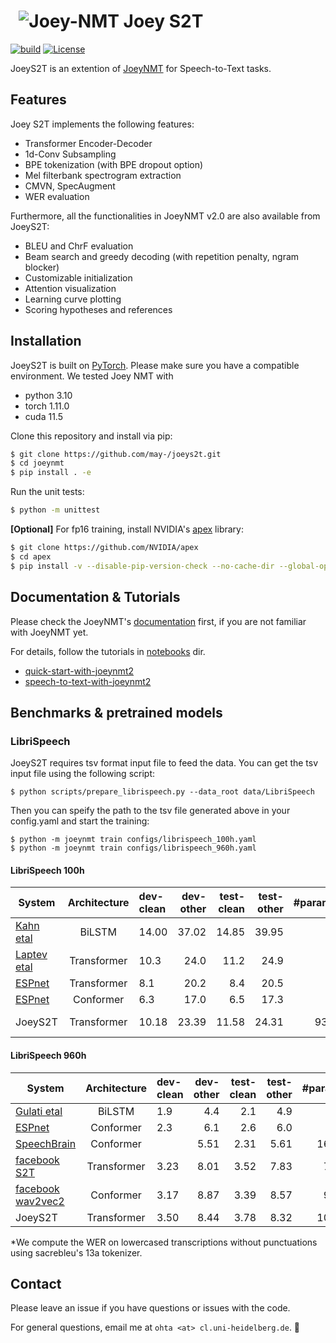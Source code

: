 # &nbsp; ![Joey-NMT](joey2-small.png) Joey S2T
[![build](https://github.com/may-/joeynmt/actions/workflows/main.yml/badge.svg)](https://github.com/may-/joeynmt/actions/workflows/main.yml)
[![License](https://img.shields.io/badge/License-Apache_2.0-blue.svg)](https://opensource.org/licenses/Apache-2.0)


JoeyS2T is an extention of [JoeyNMT](https://github.com/joeynmt/joeynmt) for Speech-to-Text tasks.

## Features
Joey S2T implements the following features:
- Transformer Encoder-Decoder
- 1d-Conv Subsampling
- BPE tokenization (with BPE dropout option)
- Mel filterbank spectrogram extraction
- CMVN, SpecAugment
- WER evaluation

Furthermore, all the functionalities in JoeyNMT v2.0 are also available from JoeyS2T:
- BLEU and ChrF evaluation
- Beam search and greedy decoding (with repetition penalty, ngram blocker)
- Customizable initialization
- Attention visualization
- Learning curve plotting
- Scoring hypotheses and references



## Installation
JoeyS2T is built on [PyTorch](https://pytorch.org/). Please make sure you have a compatible environment.
We tested Joey NMT with
- python 3.10
- torch 1.11.0
- cuda 11.5

Clone this repository and install via pip:
```bash
$ git clone https://github.com/may-/joeys2t.git
$ cd joeynmt
$ pip install . -e
```
Run the unit tests:
```bash
$ python -m unittest
```

**[Optional]** For fp16 training, install NVIDIA's [apex](https://github.com/NVIDIA/apex) library:
```bash
$ git clone https://github.com/NVIDIA/apex
$ cd apex
$ pip install -v --disable-pip-version-check --no-cache-dir --global-option="--cpp_ext" --global-option="--cuda_ext" ./
```

## Documentation & Tutorials

Please check the JoeyNMT's [documentation](https://joeynmt.readthedocs.io) first, if you are not familiar with JoeyNMT yet.

For details, follow the tutorials in [notebooks](notebooks) dir.
- [quick-start-with-joeynmt2](notebooks/quick-start-with-joeynmt2.ipynb)
- [speech-to-text-with-joeynmt2](notebooks/joeyS2T_ASR_tutorial.ipynb) 



## Benchmarks & pretrained models


### LibriSpeech

JoeyS2T requires tsv format input file to feed the data. You can get the tsv input file using the following script:
```
$ python scripts/prepare_librispeech.py --data_root data/LibriSpeech
```
Then you can speify the path to the tsv file generated above in your config.yaml and start the training:
```
$ python -m joeynmt train configs/librispeech_100h.yaml
$ python -m joeynmt train configs/librispeech_960h.yaml
```

#### LibriSpeech 100h

System | Architecture | dev-clean | dev-other | test-clean | test-other | #params | download
------ | :----------: | :-------- | --------: | ---------: | ---------: | ------: | :-------
[Kahn etal](https://arxiv.org/abs/1909.09116) | BiLSTM | 14.00 | 37.02 | 14.85 | 39.95 | - | -
[Laptev etal](https://arxiv.org/abs/2005.07157) | Transformer | 10.3 | 24.0 | 11.2 | 24.9 | - | -
[ESPnet](https://github.com/espnet/espnet/tree/master/egs2/librispeech_100/asr1#asr_transformer_win400_hop160_ctc03_lr2e-3_warmup15k_timemask5_amp_no-deterministic) | Transformer | 8.1 | 20.2 | 8.4 | 20.5 | - | -
[ESPnet](https://github.com/espnet/espnet/tree/master/egs2/librispeech_100/asr1#asr_conformer_win400_hop160_ctc03_lr2e-3_warmup15k_timemask5_amp_no-deterministic) | Conformer | 6.3 | 17.0 | 6.5 | 17.3 | - | -
JoeyS2T | Transformer | 10.18 | 23.39 | 11.58 | 24.31 | 93M | [librispeech960h.tar.gz](https://www.cl.uni-heidelberg.de/statnlpgroup/joeynmt2/librispeech960h.tar.gz) (1.1G)

#### LibriSpeech 960h

System | Architecture | dev-clean | dev-other | test-clean | test-other | #params | download
------ | :----------: | :-------- | --------: | ---------: | ---------: | ------: | :-------
[Gulati etal](https://arxiv.org/abs/2005.08100) | BiLSTM | 1.9 | 4.4 | 2.1 | 4.9 | - | -
[ESPnet](https://github.com/espnet/espnet/tree/master/egs2/librispeech/asr1#without-lm) | Conformer | 2.3 | 6.1 | 2.6 | 6.0 | - | -
[SpeechBrain](https://huggingface.co/speechbrain/asr-transformer-transformerlm-librispeech) | Conformer |  | 5.51 | 2.31 | 5.61 | 165M | -
[facebook S2T](https://huggingface.co/facebook/s2t-small-librispeech-asr) | Transformer | 3.23 | 8.01 | 3.52 | 7.83 | 71M | -
[facebook wav2vec2](https://huggingface.co/facebook/wav2vec2-base-960h) | Conformer | 3.17 | 8.87 | 3.39 | 8.57 | 94M | -
JoeyS2T | Transformer | 3.50 | 8.44 | 3.78 | 8.32 | 102M | -

*We compute the WER on lowercased transcriptions without punctuations using sacrebleu's 13a tokenizer.




## Contact
Please leave an issue if you have questions or issues with the code.

For general questions, email me at `ohta <at> cl.uni-heidelberg.de`. :love_letter:



